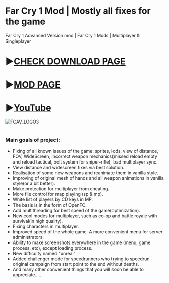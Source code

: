 # Far Cry 1 Mod | Mostly all fixes for the game
Far Cry 1 Advanced Version mod | Far Cry 1 Mods | Multiplayer &amp; Singleplayer
# ►[CHECK DOWNLOAD PAGE](https://github.com/hfcr14/farcry1/releases/tag/farcry1)
# ►[MOD PAGE](https://farcry1.itch.io/far-cry-advanced-version)
# ►[YouTube](https://www.youtube.com/@FarCryReturn)

![FCAV_LOGO3](https://github.com/user-attachments/assets/7d1eec9c-e0a3-45da-851b-886a57550004)

<h1></h1>
<h3>Main goals of project:</h3>
<ul>
<li>Fixing of all known issues of the game: sprites, lods, view of distance, FOV, WideScreen, incorrect weapon mechanics(missed reload empty and reload tactical, bolt system for sniper-rifle), bad multiplayer sync.</li>
<li>View distance and widescreen fixes via best solution.</li>
<li>Realisation of some new weapons and reanimate them in vanilla style.</li>
<li>Improving of original mesh of hands and all weapon animations in vanilla style(or a bit better).</li>
<li>Make protection for multiplayer from cheating.</li>
<li>More file control for map playing (sp & mp).</li>
<li>White list of players by CD keys in MP.</li>
<li>The basis is in the form of OpenFC.</li>
<li>Add multithreading for best speed of the game(optimization).</li>
<li>New cool modes for multiplayer, such as co-op and battle royale with survival(in high quality).</li>
<li>Fixing characters in multiplayer.</li>
<li>Improved speed of the whole game. A more convenient menu for server administrators.</li>
<li>Ability to make screenshots everywhere in the game (menu, game process, etc), except loading process.</li>
<li>New difficulty named "unreal"</li>
<li>Added challenger mode for speedrunners who trying to speedrun original campaign from start point to the end without deaths.</li>
<li>And many other convenient things that you will soon be able to appreciate.....</li>
</ul>


